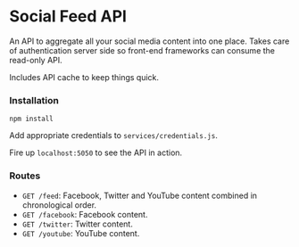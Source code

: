 # Social Feed API

An API to aggregate all your social media content into one place. Takes care of authentication server side so front-end frameworks can consume the read-only API.

Includes API cache to keep things quick.

### Installation

`npm install`

Add appropriate credentials to `services/credentials.js`.

Fire up `localhost:5050` to see the API in action.

### Routes

- `GET /feed`: Facebook, Twitter and YouTube content combined in chronological order.
- `GET /facebook`: Facebook content.
- `GET /twitter`: Twitter content.
- `GET /youtube`: YouTube content.